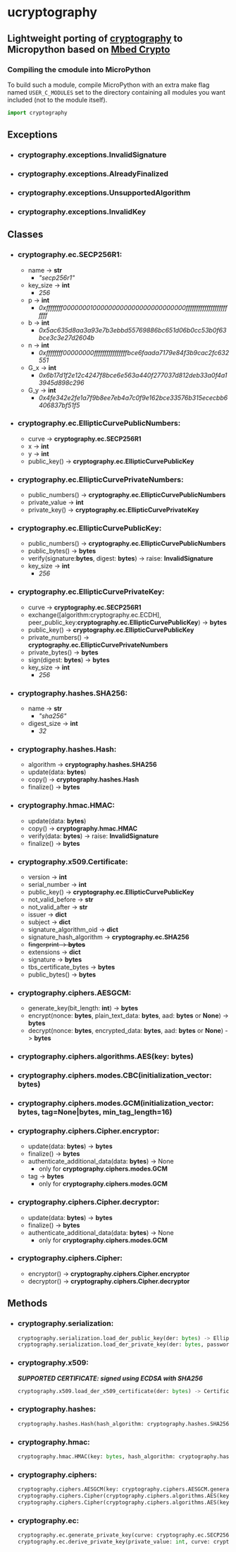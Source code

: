 # ucryptography

Lightweight porting of [cryptography](https://github.com/pyca/cryptography)  to Micropython based on [Mbed Crypto](https://github.com/ARMmbed/mbed-crypto/)
---------------

### Compiling the cmodule into MicroPython

To build such a module, compile MicroPython with an extra make flag named ```USER_C_MODULES``` set to the directory containing all modules you want included (not to the module itself).

```python
import cryptography
```

## Exceptions

- ### **cryptography.exceptions.InvalidSignature**
- ### **cryptography.exceptions.AlreadyFinalized**
- ### **cryptography.exceptions.UnsupportedAlgorithm**
- ### **cryptography.exceptions.InvalidKey**

## Classes

- ### **cryptography.ec.SECP256R1**:
    - name -> **str**
        - _"secp256r1"_
    - key_size -> **int**
        - _256_
    - p -> **int**
        - _0xffffffff00000001000000000000000000000000ffffffffffffffffffffffff_
    - b -> **int**
        - _0x5ac635d8aa3a93e7b3ebbd55769886bc651d06b0cc53b0f63bce3c3e27d2604b_
    - n -> **int**
        - _0xffffffff00000000ffffffffffffffffbce6faada7179e84f3b9cac2fc632551_
    - G_x -> **int**
        - _0x6b17d1f2e12c4247f8bce6e563a440f277037d812deb33a0f4a13945d898c296_
    - G_y -> **int**
        - _0x4fe342e2fe1a7f9b8ee7eb4a7c0f9e162bce33576b315ececbb6406837bf51f5_

- ### **cryptography.ec.EllipticCurvePublicNumbers**:
    - curve -> **cryptography.ec.SECP256R1**
    - x -> **int**
    - y -> **int**
    - public_key() -> **cryptography.ec.EllipticCurvePublicKey**

- ### **cryptography.ec.EllipticCurvePrivateNumbers**:
    - public_numbers() -> **cryptography.ec.EllipticCurvePublicNumbers**
    - private_value -> **int**
    - private_key() -> **cryptography.ec.EllipticCurvePrivateKey**

- ### **cryptography.ec.EllipticCurvePublicKey**:
    - public_numbers() -> **cryptography.ec.EllipticCurvePublicNumbers**
    - public_bytes() -> **bytes**
    - verify(signature:**bytes**, digest: **bytes**) -> raise: **InvalidSignature**
    - key_size -> **int**
        - _256_

- ### **cryptography.ec.EllipticCurvePrivateKey**:
    - curve -> **cryptography.ec.SECP256R1**
    - exchange([algorithm:cryptography.ec.ECDH], peer_public_key:**cryptography.ec.EllipticCurvePublicKey**) -> **bytes**
    - public_key() -> **cryptography.ec.EllipticCurvePublicKey**
    - private_numbers() -> **cryptography.ec.EllipticCurvePrivateNumbers**
    - private_bytes() -> **bytes**
    - sign(digest: **bytes**) -> **bytes**
    - key_size -> **int**
        - _256_

- ### **cryptography.hashes.SHA256**:
    - name -> **str**
        - _"sha256"_
    - digest_size -> **int**
        - _32_

- ### **cryptography.hashes.Hash**:
    - algorithm -> **cryptography.hashes.SHA256**
    - update(data: **bytes**)
    - copy() -> **cryptography.hashes.Hash**
    - finalize() -> **bytes**

- ### **cryptography.hmac.HMAC**:
    - update(data: **bytes**)
    - copy() -> **cryptography.hmac.HMAC**
    - verify(data: **bytes**) -> raise: **InvalidSignature**
    - finalize() -> **bytes**

- ### **cryptography.x509.Certificate**:
    - version -> **int**
    - serial_number -> **int**
    - public_key() -> **cryptography.ec.EllipticCurvePublicKey**
    - not_valid_before -> **str**
    - not_valid_after -> **str**
    - issuer -> **dict**
    - subject -> **dict**
    - signature_algorithm_oid -> **dict**
    - signature_hash_algorithm -> **cryptography.ec.SHA256**
    - ~~fingerprint -> **bytes**~~
    - extensions -> **dict**
    - signature -> **bytes**
    - tbs_certificate_bytes -> **bytes**
    - public_bytes() -> **bytes**

- ### **cryptography.ciphers.AESGCM**:
    - generate_key(bit_length: **int**) -> **bytes**
    - encrypt(nonce: **bytes**, plain_text_data: **bytes**, aad: **bytes** or **None**) -> **bytes**
    - decrypt(nonce: **bytes**, encrypted_data: **bytes**, aad: **bytes** or **None**) -> **bytes**

- ### **cryptography.ciphers.algorithms.AES(key: **bytes**)**

- ### **cryptography.ciphers.modes.CBC(initialization_vector: **bytes**)**

- ### **cryptography.ciphers.modes.GCM(initialization_vector: **bytes**, tag=**None**|**bytes**, min_tag_length=**16**)**

- ### **cryptography.ciphers.Cipher.encryptor**:
    - update(data: **bytes**) -> **bytes**
    - finalize() -> **bytes**
    - authenticate_additional_data(data: **bytes**) -> None
        - only for **cryptography.ciphers.modes.GCM**
    - tag -> **bytes**
        - only for **cryptography.ciphers.modes.GCM**

- ### **cryptography.ciphers.Cipher.decryptor**:
    - update(data: **bytes**) -> **bytes**
    - finalize() -> **bytes**
    - authenticate_additional_data(data: **bytes**) -> None
        - only for **cryptography.ciphers.modes.GCM**

- ### **cryptography.ciphers.Cipher**:
    - encryptor() -> **cryptography.ciphers.Cipher.encryptor**
    - decryptor() -> **cryptography.ciphers.Cipher.decryptor**

## Methods

- ### **cryptography.serialization**:
    ```python
    cryptography.serialization.load_der_public_key(der: bytes) -> EllipticCurvePublicKey
    cryptography.serialization.load_der_private_key(der: bytes, password: bytes) -> EllipticCurvePrivateKey
    ```
- ### **cryptography.x509**:
    **_SUPPORTED CERTIFICATE: signed using ECDSA with SHA256_**
    ```python
    cryptography.x509.load_der_x509_certificate(der: bytes) -> Certificate
    ```
- ### **cryptography.hashes**:
    ```python
    cryptography.hashes.Hash(hash_algorithm: cryptography.hashes.SHA256()) -> Hash
    ```
- ### **cryptography.hmac**:
    ```python
    cryptography.hmac.HMAC(key: bytes, hash_algorithm: cryptography.hashes.SHA256()) -> HMAC
    ```
- ### **cryptography.ciphers**:
    ```python
    cryptography.ciphers.AESGCM(key: cryptography.ciphers.AESGCM.generate_key(256)) -> AESGCM
    cryptography.ciphers.Cipher(cryptography.ciphers.algorithms.AES(key: bytes), cryptography.ciphers.modes.CBC(iv: bytes)) -> Cipher
    cryptography.ciphers.Cipher(cryptography.ciphers.algorithms.AES(key: bytes), cryptography.ciphers.modes.GCM(iv: bytes)) -> Cipher
    ```
- ### **cryptography.ec**:
    ```python
    cryptography.ec.generate_private_key(curve: cryptography.ec.SECP256R1()) -> EllipticCurvePrivateKey
    cryptography.ec.derive_private_key(private_value: int, curve: cryptography.ec.SECP256R1()) -> EllipticCurvePrivateKey
    ```
